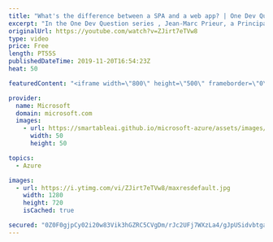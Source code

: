 ```yaml
---
title: "What's the difference between a SPA and a web app? | One Dev Question: Jean-Marc Prieur"
excerpt: "In the One Dev Question series , Jean-Marc Prieur, a Principal Program Manager working on the Microsoft identity platform, explains the difference between a single page application and a web app within the Microsoft identity platform.   Get more information at: https://docs.microsoft.com/azure/active-directory/develop/"
originalUrl: https://youtube.com/watch?v=ZJirt7eTVw8
type: video
price: Free
length: PT55S
publishedDateTime: 2019-11-20T16:54:23Z
heat: 50

featuredContent: "<iframe width=\"800\" height=\"500\" frameborder=\"0\" src=\"https://www.youtube.com/embed/ZJirt7eTVw8\" allow=\"accelerometer; autoplay; encrypted-media; gyroscope; picture-in-picture\" allowfullscreen></iframe>"

provider:
  name: Microsoft
  domain: microsoft.com
  images:
    - url: https://smartableai.github.io/microsoft-azure/assets/images/organizations/microsoft.com-50x50.jpg
      width: 50
      height: 50

topics:
  - Azure

images:
  - url: https://i.ytimg.com/vi/ZJirt7eTVw8/maxresdefault.jpg
    width: 1280
    height: 720
    isCached: true

secured: "0Z0F0gjpCy02i20w83Vik3hGZRC5CVgDm/rJc2UFj7WXzLa4/gJpUSidvbtgaTd658ugNh7KFkz9WHdr6PlfE/r7ah30AiwAHJjDE1qMVAUb1a7/UvP5QvUJbQIPivIUHwf/hyrHcEX8hJK6coYux9RDghyPbE//3PDqYLnAg1VEO839I+VmSheDG/lGiCtSgm3gzOJczg9coIG5Z4s1CZReiNFfkyh0NI/WX6pfXj+gxUScEVXNKyvyvkI9hIb+/Bl8X7NY1Sf2GKbND/so6H+6Ff5ZeE/rFUfUEpfGvfRLtZ795iVVkPzxjQ3GG+LmsbqxXkrz+xnTwHFyRnps3/XpYqsJ01WTKamwN5ygyuJVwUT1Yj9CSptNLN9KW38P7ZL8rs8+Iqs0fVvNiKuH+nZjgnYs7Pd4PvSehURKhKA=;B+8yOFcMR5a7ezRuzsShdA=="
---
```


